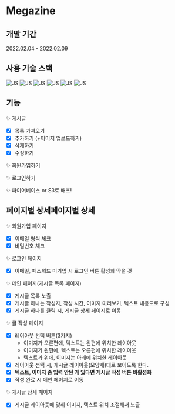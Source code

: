 # Megazine

## 개발 기간

2022.02.04 - 2022.02.09

## 사용 기술 스택

![JS](https://img.shields.io/badge/HTML5-E34F26?style=flat-square&logo=HTML5&logoColor=fff&fontColor=fff)
![JS](https://img.shields.io/badge/CSS3-1572B6?style=flat-square&logo=CSS3&logoColor=fff&fontColor=fff)
![JS](https://img.shields.io/badge/JavaScript-F7DF1E?style=flat-square&logo=JavaScript&logoColor=fff&fontColor=fff)
![JS](https://img.shields.io/badge/React-61DAFB?style=flat-square&logo=React&logoColor=fff&fontColor=fff)
![JS](https://img.shields.io/badge/Redux-764ABC?style=flat-square&logo=Redux&logoColor=fff&fontColor=fff)
![JS](https://img.shields.io/badge/styledComponents-DB7093?style=flat-square&logo=styled-components&logoColor=fff&fontColor=fff)

## 기능

✨ 게시글
  - [x] 목록 가져오기
  - [x] 추가하기 (+이미지 업로드하기)
  - [x] 삭제하기
  - [x] 수정하기

✨ 회원가입하기

✨ 로그인하기

✨ 파이어베이스 or S3로 배포!

## 페이지별 상세페이지별 상세

✨ 회원가입 페이지

   - [x] 이메일 형식 체크
   - [x] 비밀번호 체크

✨ 로그인 페이지

   - [x] 이메일, 패스워드 미기입 시 로그인 버튼 활성화 막을 것

✨ 메인 페이지(게시글 목록 페이지)

   - [x] 게시글 목록 노출
   - [x] 게시글 하나는 작성자, 작성 시간, 이미지 미리보기, 텍스트 내용으로 구성
   - [x] 게시글 하나를 클릭 시, 게시글 상세 페이지로 이동

✨ 글 작성 페이지
   - [x] 레이아웃 선택 버튼(3가지)
     - 이미지가 오른편에, 텍스트는 왼편에 위치한 레이아웃
     - 이미지가 왼편에, 텍스트는 오른편에 위치한 레이아웃
     - 텍스트가 위에, 이미지는 아래에 위치한 레이아웃
   - [x] 레이아웃 선택 시, 게시글 레이아웃(모양새)대로 보이도록 한다.
   - [x] **텍스트, 이미지 중 입력 안된 게 있다면 게시글 작성 버튼 비활성화**
   - [x] 작성 완료 시 메인 페이지로 이동

✨ 게시글 상세 페이지

   - [x] 게시글 레이아웃에 맞춰 이미지, 텍스트 위치 조절해서 노출
